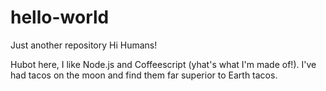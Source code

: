 # hello-world
Just another repository
Hi Humans!

Hubot here, I like Node.js and Coffeescript (yhat's what I'm made of!).
I've had tacos on the moon and find them far superior to Earth tacos. 

